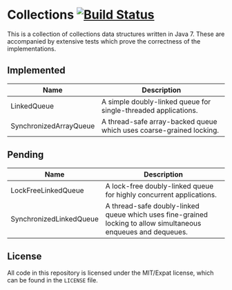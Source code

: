 Collections [![Build Status](https://travis-ci.org/briangordon/collections.svg?branch=master)](https://travis-ci.org/briangordon/collections)
===========

This is a collection of collections data structures written in Java 7. These are accompanied by extensive tests which prove the correctness of the implementations.

Implemented
-----------

Name                   | Description
---------------------- | -------------
LinkedQueue            | A simple doubly-linked queue for single-threaded applications.
SynchronizedArrayQueue | A thread-safe array-backed queue which uses coarse-grained locking.

Pending
-------

Name                    | Description
----------------------- | -------------
LockFreeLinkedQueue     | A lock-free doubly-linked queue for highly concurrent applications.
SynchronizedLinkedQueue | A thread-safe doubly-linked queue which uses fine-grained locking to allow simultaneous enqueues and dequeues.

License
-------

All code in this repository is licensed under the MIT/Expat license, which can be found in the `LICENSE` file.